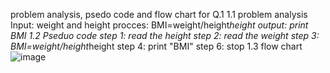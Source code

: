 problem analysis, psedo code and flow chart for Q.1
1.1 problem analysis
Input: weight and height
procces: BMI=weight/height*height
output: print BMI
1.2 Pseduo code
step 1: read the height
step 2: read the weight
step 3: BMI=weight/height*height
step 4: print "BMI"
step 6: stop
 1.3 flow chart        
![image](https://github.com/SWEG-2015EC-Batch/Lovelace-Coders/assets/149243635/4b14786d-9d65-4ff8-bb3b-a21deb3d36dd)



